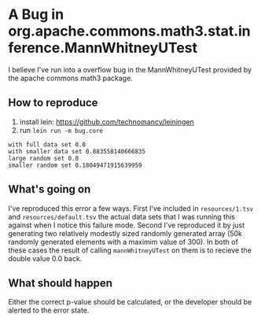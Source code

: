 # A Bug in org.apache.commons.math3.stat.inference.MannWhitneyUTest

I believe I've run into a overflow bug in the MannWhitneyUTest provided by the apache commons math3 package.

## How to reproduce

1. install lein: https://github.com/technomancy/leiningen
2. run `lein run -m bug.core`

```
with full data set 0.0
with smaller data set 0.883558140666835
large random set 0.0
smaller random set 0.18049471915639959
```

## What's going on

I've reproduced this error a few ways. First I've included in `resources/1.tsv` and `resources/default.tsv` the actual data sets that I was running this against when I notice this failure mode. Second I've reproduced it by just generating two relatively modestly sized randomly generated array (50k randomly generated elements with a maximim value of 300). In both of these cases the result of calling `mannWhitneyUTest` on them is to recieve the double value 0.0 back.

## What should happen

Either the correct p-value should be calculated, or the developer should be alerted to the error state.

